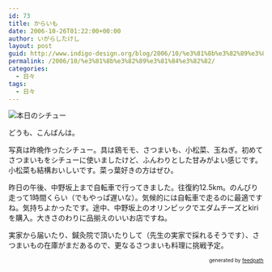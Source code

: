 ```yaml
---
id: 73
title: からいも
date: 2006-10-26T01:22:00+00:00
author: いがらしたけし
layout: post
guid: http://www.indigo-design.org/blog/2006/10/%e3%81%8b%e3%82%89%e3%81%84%e3%82%82/
permalink: /2006/10/%e3%81%8b%e3%82%89%e3%81%84%e3%82%82/
categories:
  - 日々
tags:
  - 日々
---
```

<img src="http://blog-imgs-29.fc2.com/a/r/m/armadillo75/061025a.jpg" alt="本日のシチュー" border="0" />

どうも、こんばんは。

写真は昨晩作ったシチュー。具は鶏モモ、さつまいも、小松菜、玉ねぎ。初めてさつまいもをシチューに使いましたけど、ふんわりとした甘みがよい感じです。小松菜も結構おいしいです。菜っ葉好きの方はぜひ。

昨日の午後、中野坂上まで自転車で行ってきました。往復約12.5km。のんびり走って1時間くらい（でもやっぱ遅いな）。気候的には自転車で走るのに最適ですね。気持ちよかったです。途中、中野坂上のオリンピックでエダムチーズとkiriを購入。大きさのわりに品揃えのいいお店ですね。

実家から届いたり、鍼灸院で頂いたりして（先生の実家で採れるそうです）、さつまいもの在庫がまだあるので、更なるさつまいも料理に挑戦予定。

<div style="text-align: right;font-size: 10px">
  &nbsp;&nbsp;<span>generated by <a href="http://feedpath.jp">feedpath</a></span>
</div>
